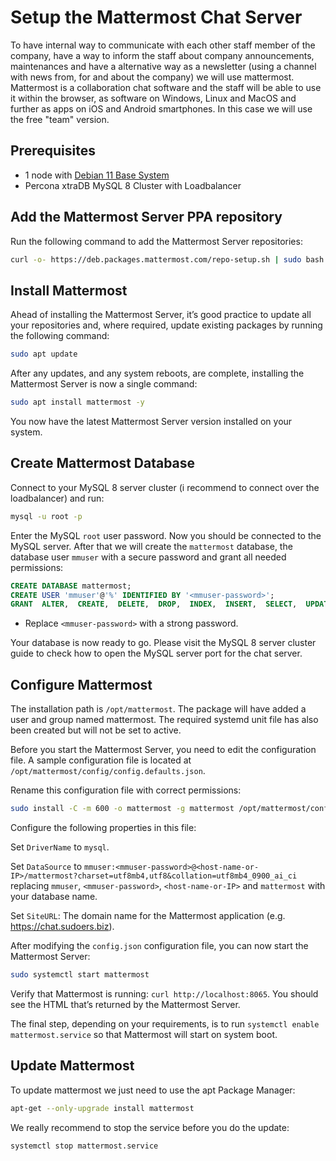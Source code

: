 # Setup the Mattermost Chat Server

To have internal way to communicate with each other staff member of the company, have a way to inform the staff about company announcements, maintenances and have a alternative way as a newsletter (using a channel with news from, for and about the company) we will use mattermost. Mattermost is a collaboration chat software and the staff will be able to use it within the browser, as software on Windows, Linux and MacOS and further as apps on iOS and Android smartphones. In this case we will use the free "team" version.

## Prerequisites

- 1 node with [Debian 11 Base System](base.md)
- Percona xtraDB MySQL 8 Cluster with Loadbalancer

## Add the Mattermost Server PPA repository

Run the following command to add the Mattermost Server repositories:

```bash
curl -o- https://deb.packages.mattermost.com/repo-setup.sh | sudo bash -s mattermost
```

## Install Mattermost
Ahead of installing the Mattermost Server, it’s good practice to update all your repositories and, where required, update existing packages by running the following command:

```bash
sudo apt update
```

After any updates, and any system reboots, are complete, installing the Mattermost Server is now a single command:
```bash
sudo apt install mattermost -y
```

You now have the latest Mattermost Server version installed on your system.

## Create Mattermost Database

Connect to your MySQL 8 server cluster (i recommend to connect over the loadbalancer) and run:

```bash
mysql -u root -p
```

Enter the MySQL `root` user password. Now you should be connected to the MySQL server. After that we will create the `mattermost` database, the database user `mmuser` with a secure password and grant all needed permissions:

```sql
CREATE DATABASE mattermost;
CREATE USER 'mmuser'@'%' IDENTIFIED BY '<mmuser-password>';
GRANT  ALTER,  CREATE,  DELETE,  DROP,  INDEX,  INSERT,  SELECT,  UPDATE,  REFERENCES  ON  mattermost.*  TO  'mmuser'@'%';
```

- Replace `<mmuser-password>` with a strong password.

Your database is now ready to go. Please visit the MySQL 8 server cluster guide to check how to open the MySQL server port for the chat server.

## Configure Mattermost

The installation path is `/opt/mattermost`. The package will have added a user and group named mattermost. The required systemd unit file has also been created but will not be set to active.

Before you start the Mattermost Server, you need to edit the configuration file. A sample configuration file is located at `/opt/mattermost/config/config.defaults.json`.

Rename this configuration file with correct permissions:

```bash
sudo install -C -m 600 -o mattermost -g mattermost /opt/mattermost/config/config.defaults.json /opt/mattermost/config/config.json
```

Configure the following properties in this file:

Set `DriverName` to `mysql`.

Set `DataSource` to `mmuser:<mmuser-password>@<host-name-or-IP>/mattermost?charset=utf8mb4,utf8&collation=utf8mb4_0900_ai_ci` replacing `mmuser`, `<mmuser-password>`, `<host-name-or-IP>` and `mattermost` with your database name.

Set `SiteURL`: The domain name for the Mattermost application (e.g. https://chat.sudoers.biz).

After modifying the `config.json` configuration file, you can now start the Mattermost Server:

```bash
sudo systemctl start mattermost
```

Verify that Mattermost is running: `curl http://localhost:8065`. You should see the HTML that’s returned by the Mattermost Server.

The final step, depending on your requirements, is to run `systemctl enable mattermost.service` so that Mattermost will start on system boot.


## Update Mattermost

To update mattermost we just need to use the apt Package Manager:

```bash
apt-get --only-upgrade install mattermost
```

We really recommend to stop the service before you do the update:

```bash
systemctl stop mattermost.service
```